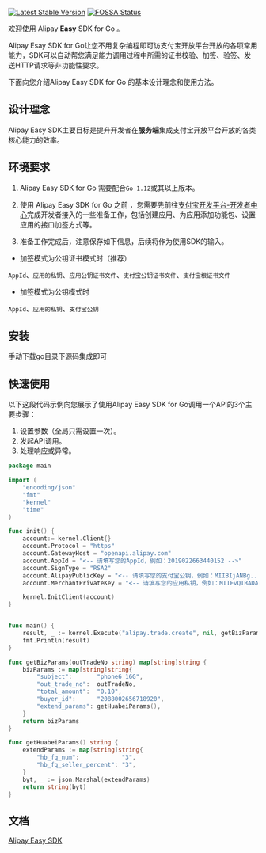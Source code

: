 [![Latest Stable Version](https://poser.pugx.org/alipaysdk/easysdk/v/stable)](https://packagist.org/packages/alipaysdk/easysdk)
[![FOSSA Status](https://app.fossa.com/api/projects/git%2Bgithub.com%2Falipay%2Falipay-easysdk.svg?type=shield)](https://app.fossa.com/projects/git%2Bgithub.com%2Falipay%2Falipay-easysdk?ref=badge_shield)

欢迎使用 Alipay **Easy** SDK for Go 。

Alipay Esay SDK for Go让您不用复杂编程即可访支付宝开放平台开放的各项常用能力，SDK可以自动帮您满足能力调用过程中所需的证书校验、加签、验签、发送HTTP请求等非功能性要求。

下面向您介绍Alipay Easy SDK for Go 的基本设计理念和使用方法。

## 设计理念

Alipay Easy SDK主要目标是提升开发者在**服务端**集成支付宝开放平台开放的各类核心能力的效率。

## 环境要求
1. Alipay Easy SDK for Go 需要配合`Go 1.12`或其以上版本。

2. 使用 Alipay Easy SDK for Go 之前 ，您需要先前往[支付宝开发平台-开发者中心](https://openhome.alipay.com/platform/developerIndex.htm)完成开发者接入的一些准备工作，包括创建应用、为应用添加功能包、设置应用的接口加签方式等。

3. 准备工作完成后，注意保存如下信息，后续将作为使用SDK的输入。

* 加签模式为公钥证书模式时（推荐）

`AppId`、`应用的私钥`、`应用公钥证书文件`、`支付宝公钥证书文件`、`支付宝根证书文件`

* 加签模式为公钥模式时

`AppId`、`应用的私钥`、`支付宝公钥`

## 安装
手动下载go目录下源码集成即可

## 快速使用
以下这段代码示例向您展示了使用Alipay Easy SDK for Go调用一个API的3个主要步骤：

1. 设置参数（全局只需设置一次）。
2. 发起API调用。
3. 处理响应或异常。

```go
package main

import (
	"encoding/json"
	"fmt"
	"kernel"
	"time"
)

func init() {
	account:= kernel.Client{}
	account.Protocol = "https"
	account.GatewayHost = "openapi.alipay.com"
	account.AppId = "<-- 请填写您的AppId，例如：2019022663440152 -->"
	account.SignType = "RSA2"
	account.AlipayPublicKey = "<-- 请填写您的支付宝公钥，例如：MIIBIjANBg... -->"
	account.MerchantPrivateKey = "<-- 请填写您的应用私钥，例如：MIIEvQIBADANB ... ... -->"

	kernel.InitClient(account)
}


func main() {
	result, _ := kernel.Execute("alipay.trade.create", nil, getBizParams(time.Now().Format("2006-01-02 15:04:05")))
	fmt.Println(result)
}

func getBizParams(outTradeNo string) map[string]string {
	bizParams := map[string]string{
		"subject":       "phone6 16G",
		"out_trade_no":  outTradeNo,
		"total_amount":  "0.10",
		"buyer_id":      "2088002656718920",
		"extend_params": getHuabeiParams(),
	}
	return bizParams
}

func getHuabeiParams() string {
	extendParams := map[string]string{
		"hb_fq_num":            "3",
		"hb_fq_seller_percent": "3",
	}
	byt, _ := json.Marshal(extendParams)
	return string(byt)
}
```

## 文档

[Alipay Easy SDK](./../README.md)
